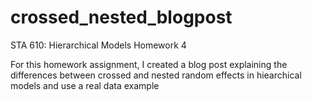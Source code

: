# crossed_nested_blogpost
STA 610: Hierarchical Models Homework 4 

For this homework assignment, I created a blog post explaining the differences between crossed and nested random effects in hiearchical models and use a real data example
